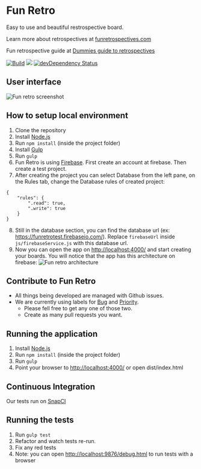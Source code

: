 # Fun Retro
Easy to use and beautiful restrospective board.

Learn more about retrospectives at [funretrospectives.com](http://funretrospectives.com)

Fun retrospective guide at [Dummies guide to retrospectives](https://github.com/gmuraleekrishna/dummies-guide-to-retrospectives)

[![Build](https://travis-ci.org/funretro/distributed.svg?branch=master)](https://travis-ci.org/funretro/distributed)
<a href="https://codeclimate.com/github/glauberramos/fireideaz"><img src="https://codeclimate.com/github/glauberramos/fireideaz/badges/gpa.svg" /></a>&nbsp;[![devDependency Status](https://david-dm.org/funretro/distributed/dev-status.svg)](https://david-dm.org/funretro/distributed#info=devDependencies)

## User interface

![Fun retro screenshot](http://i.imgur.com/iY1zc2Y.png)

## How to setup local environment

1. Clone the repository
2. Install [Node.js](https://nodejs.org/en/)
3. Run ```npm install``` (inside the project folder)
4. Install [Gulp](http://gulpjs.com/)
5. Run ```gulp```
6. Fun Retro is using [Firebase](http://www.firebase.com). First create an account at firebase. Then create a test project.
7. After creating the project you can select Database from the left pane, on the Rules tab, change the Database rules of created project:
```
{
    "rules": {
        ".read": true,
        ".write": true
    }
}
```
8. Still in the database section, you can find the database url (ex: https://funretrotest.firebaseio.com/). Replace ```firebaseUrl``` inside ```js/firebaseService.js``` with this database url.
9. Now you can open the app on [http://localhost:4000/](http://localhost:4000/) and start creating your boards.
   You will notice that the app has this architecture on firebase:
![Fun retro architecture](https://i.imgur.com/etYgDia.png)

## Contribute to Fun Retro

* All things being developed are managed with Github issues.
* We are currently using labels for [Bug](https://github.com/funretro/distributed/issues?q=is%3Aissue+is%3Aopen+label%3Abug) and [Priority](https://github.com/funretro/distributed/issues?q=is%3Aissue+is%3Aopen+label%3Apriority).
   * Please fell free to get any one of those two.
   * Create as many pull requests you want.

## Running the application

1. Install [Node.js](https://nodejs.org/en/)
2. Run ```npm install``` (inside the project folder)
3. Run ```gulp```
4. Point your browser to [http://localhost:4000/](http://localhost:4000/) or open dist/index.html

## Continuous Integration

Our tests run on [SnapCI](https://snap-ci.com/funretro/distributed/branch/master)

## Running the tests

1. Run ```gulp test```
2. Refactor and watch tests re-run.
3. Fix any red tests
4. Note: you can open [http://localhost:9876/debug.html](http://localhost:9876/debug.html) to run tests with a browser
